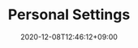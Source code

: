 ---
title: Personal Settings
description: 
date: 2020-12-08T12:46:12+09:00
draft: false
weight: 4
image: "" # relative path of /static/images folder
collapse: always # show | hide | always
type: docs
---